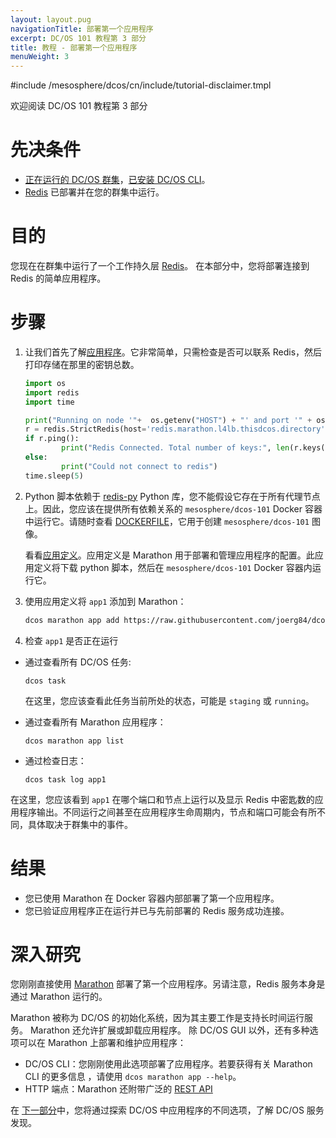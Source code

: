 ```yaml
---
layout: layout.pug
navigationTitle: 部署第一个应用程序
excerpt: DC/OS 101 教程第 3 部分
title: 教程 - 部署第一个应用程序
menuWeight: 3
---
```


#include /mesosphere/dcos/cn/include/tutorial-disclaimer.tmpl

欢迎阅读 DC/OS 101 教程第 3 部分


# 先决条件
* [正在运行的 DC/OS 群集](/mesosphere/dcos/cn/1.12/tutorials/dcos-101/cli/)，[已安装 DC/OS CLI](/mesosphere/dcos/cn/1.12/tutorials/dcos-101/cli/)。
* [Redis](/mesosphere/dcos/cn/1.12/tutorials/dcos-101/redis-package/) 已部署并在您的群集中运行。


# 目的
您现在在群集中运行了一个工作持久层 [Redis](https://redislabs.com/)。
在本部分中，您将部署连接到 Redis 的简单应用程序。

# 步骤
1. 让我们首先了解[应用程序](https://raw.githubusercontent.com/joerg84/dcos-101/master/app1/app1.py)。它非常简单，只需检查是否可以联系 Redis，然后打印存储在那里的密钥总数。

    ```python
    import os
    import redis
    import time

    print("Running on node '"+  os.getenv("HOST") + "' and port '" + os.getenv("PORT0"))
    r = redis.StrictRedis(host='redis.marathon.l4lb.thisdcos.directory', port=6379, db=0)
    if r.ping():
            print("Redis Connected. Total number of keys:", len(r.keys()))
    else:
            print("Could not connect to redis")
    time.sleep(5)
    ```
1. Python 脚本依赖于 [redis-py](https://pypi.python.org/pypi/redis) Python 库，您不能假设它存在于所有代理节点上。因此，您应该在提供所有依赖关系的 `mesosphere/dcos-101` Docker 容器中运行它。请随时查看 [DOCKERFILE](https://github.com/joerg84/dcos-101/blob/master/app1/DOCKERFILE)，它用于创建 `mesosphere/dcos-101` 图像。

   看看[应用定义](https://raw.githubusercontent.com/joerg84/dcos-101/master/app1/app1.json)。应用定义是 Marathon 用于部署和管理应用程序的配置。此应用定义将下载 python 脚本，然后在 `mesosphere/dcos-101` Docker 容器内运行它。
1. 使用应用定义将 `app1` 添加到 Marathon：
  
    ```bash
    dcos marathon app add https://raw.githubusercontent.com/joerg84/dcos-101/master/app1/app1.json
    ```
1. 检查 `app1` 是否正在运行 

 * 通过查看所有 DC/OS 任务: 

    ```
    dcos task
    ```
      在这里，您应该查看此任务当前所处的状态，可能是 `staging` 或 `running`。
      
 * 通过查看所有 Marathon 应用程序：

    ```
    dcos marathon app list
    ```

 * 通过检查日志：

    ```
    dcos task log app1
    ```
 在这里，您应该看到 `app1` 在哪个端口和节点上运行以及显示 Redis 中密匙数的应用程序输出。不同运行之间甚至在应用程序生命周期内，节点和端口可能会有所不同，具体取决于群集中的事件。

# 结果
- 您已使用 Marathon 在 Docker 容器内部部署了第一个应用程序。
- 您已验证应用程序正在运行并已与先前部署的 Redis 服务成功连接。

# 深入研究
您刚刚直接使用 [Marathon](https://mesosphere.github.io/marathon/) 部署了第一个应用程序。另请注意，Redis 服务本身是通过 Marathon 运行的。

Marathon 被称为 DC/OS 的初始化系统，因为其主要工作是支持长时间运行服务。
Marathon 还允许扩展或卸载应用程序。
除 DC/OS GUI 以外，还有多种选项可以在 Marathon 上部署和维护应用程序：

* DC/OS CLI：您刚刚使用此选项部署了应用程序。若要获得有关 Marathon CLI 的更多信息 ，请使用 `dcos marathon app --help`。
* HTTP 端点：Marathon 还附带广泛的 [REST API](http://mesosphere.github.io/marathon/api-console/index.html)

在 [下一部分](/mesosphere/dcos/cn/1.12/tutorials/dcos-101/service-discovery/)中，您将通过探索 DC/OS 中应用程序的不同选项，了解 DC/OS 服务发现。